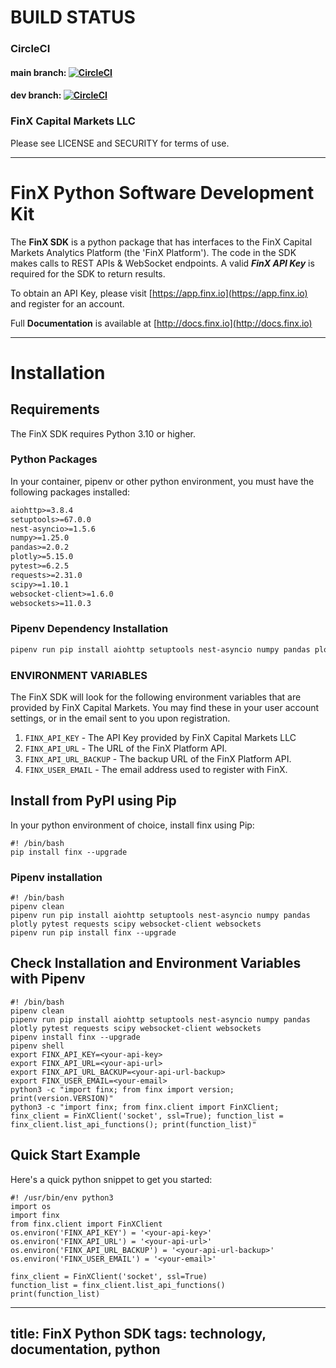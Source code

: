 # BUILD STATUS

### CircleCI

#### main branch: [![CircleCI](https://dl.circleci.com/status-badge/img/gh/FinX-IO/finx/tree/main.svg?style=svg&circle-token=a2c782bbf496cf79a9dbee9a41960601a56d28f7)](https://dl.circleci.com/status-badge/redirect/gh/FinX-IO/finx/tree/main)

#### dev branch: [![CircleCI](https://dl.circleci.com/status-badge/img/gh/FinX-IO/finx/tree/dev.svg?style=svg&circle-token=a2c782bbf496cf79a9dbee9a41960601a56d28f7)](https://dl.circleci.com/status-badge/redirect/gh/FinX-IO/finx/tree/dev)

### FinX Capital Markets LLC

Please see LICENSE and SECURITY for terms of use.

***

# FinX Python Software Development Kit

The **FinX SDK** is a python package that has interfaces to the FinX Capital Markets
Analytics Platform (the 'FinX Platform'). The code in the SDK makes calls to REST APIs 
& WebSocket endpoints. A valid ___FinX API Key___ is required for the SDK to return results.

To obtain an API Key, please visit [https://app.finx.io](https://app.finx.io) and register for an account.

Full **Documentation** is available at [http://docs.finx.io](http://docs.finx.io)

***

# Installation

## Requirements

The FinX SDK requires Python 3.10 or higher.

### Python Packages

In your container, pipenv or other python environment, you must have the following
packages installed:

```requirements.txt
aiohttp>=3.8.4
setuptools>=67.0.0
nest-asyncio>=1.5.6
numpy>=1.25.0
pandas>=2.0.2
plotly>=5.15.0
pytest>=6.2.5
requests>=2.31.0
scipy>=1.10.1
websocket-client>=1.6.0
websockets>=11.0.3
```

### Pipenv Dependency Installation

```bash
pipenv run pip install aiohttp setuptools nest-asyncio numpy pandas plotly pytest requests scipy websocket-client websockets
```

### ENVIRONMENT VARIABLES

The FinX SDK will look for the following environment variables that are provided by FinX Capital Markets. You may find these
in your user account settings, or in the email sent to you upon registration. 

1. `FINX_API_KEY` - The API Key provided by FinX Capital Markets LLC
2. `FINX_API_URL` - The URL of the FinX Platform API.
3. `FINX_API_URL_BACKUP` - The backup URL of the FinX Platform API.
4. `FINX_USER_EMAIL` - The email address used to register with FinX.

## Install from PyPI using Pip

In your python environment of choice, install finx using Pip:

    #! /bin/bash
    pip install finx --upgrade
    
### Pipenv installation

    #! /bin/bash
    pipenv clean
    pipenv run pip install aiohttp setuptools nest-asyncio numpy pandas plotly pytest requests scipy websocket-client websockets
    pipenv run pip install finx --upgrade

## Check Installation and Environment Variables with Pipenv

    #! /bin/bash
    pipenv clean
    pipenv run pip install aiohttp setuptools nest-asyncio numpy pandas plotly pytest requests scipy websocket-client websockets
    pipenv install finx --upgrade
    pipenv shell
    export FINX_API_KEY=<your-api-key>
    export FINX_API_URL=<your-api-url>
    export FINX_API_URL_BACKUP=<your-api-url-backup>
    export FINX_USER_EMAIL=<your-email>
    python3 -c "import finx; from finx import version; print(version.VERSION)"
    python3 -c "import finx; from finx.client import FinXClient; finx_client = FinXClient('socket', ssl=True); function_list = finx_client.list_api_functions(); print(function_list)"

## Quick Start Example

Here's a quick python snippet to get you started:

```python3
#! /usr/bin/env python3
import os
import finx
from finx.client import FinXClient
os.environ('FINX_API_KEY') = '<your-api-key>'
os.environ('FINX_API_URL') = '<your-api-url>'
os.environ('FINX_API_URL_BACKUP') = '<your-api-url-backup>'
os.environ('FINX_USER_EMAIL') = '<your-email>'

finx_client = FinXClient('socket', ssl=True)
function_list = finx_client.list_api_functions()
print(function_list)
```

---
title: FinX Python SDK
tags: technology, documentation, python
---
